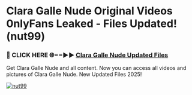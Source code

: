 # Clara Galle Nude Original Videos 0nlyFans Leaked - Files Updated! (nut99)

<h3>🔴 CLICK HERE 🌐==►► <a href="https://tinyurl.com/52m3yx9h" rel="nofollow">Clara Galle Nude Updated Files</a></h3>

Get Clara Galle Nude and all content. Now you can access all videos and pictures of Clara Galle Nude. New Updated Files 2025!

[![nut99](https://i.imgur.com/TnHtlc8.gif)](https://tinyurl.com/52m3yx9h)
